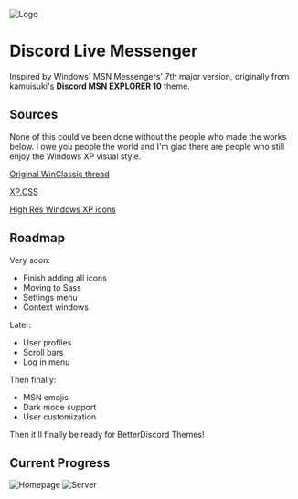 
![Logo](https://cdn.discordapp.com/attachments/1181701173997228204/1181713427127865384/Beta.png?ex=65820f64&is=656f9a64&hm=2dcf95c9d695fb12bec1fc7c2bce45913ba8b54621663066de574a72d4786628&)

# Discord Live Messenger
Inspired by Windows' MSN Messengers' 7th major version, originally from kamuisuki's [**Discord MSN EXPLORER 10**](https://www.deviantart.com/kamuisuki/art/Discord-MSN-Explorer-10-theme-873282935) theme.

## Sources

None of this could've been done without the people who made the works below. I owe you people the world and I'm glad there are people who still enjoy the Windows XP visual style.

 [Original WinClassic thread](https://winclassic.net/thread/753/discord-classic-msn-theme)
 
 [XP.CSS](https://botoxparty.github.io/XP.css/)

 [High Res Windows XP icons](https://github.com/marchmountain/-Windows-XP-High-Resolution-Icon-Pack)
 
## Roadmap

Very soon:
- Finish adding all icons
- Moving to Sass
- Settings menu
- Context windows

Later:
- User profiles
- Scroll bars
- Log in menu

Then finally:
- MSN emojis
- Dark mode support
- User customization

Then it'll finally be ready for BetterDiscord Themes!

## Current Progress

![Homepage](https://media.discordapp.net/attachments/1181701173997228204/1184528838550630540/image.png?ex=658c4d72&is=6579d872&hm=2c3428ddf963a6c3843bf5e3e8d73174b3b87ab6a59466550b54d2e9e48df460&=&format=webp&quality=lossless)
![Server](https://cdn.discordapp.com/attachments/1181701173997228204/1184529054624399490/image.png?ex=658c4da6&is=6579d8a6&hm=2523b1010c8195eda0d33a546e9ff5f29f2ec621f8f6e1ef653efb8d8f6619fa&)
